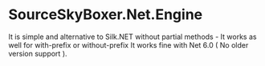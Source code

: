 # SourceSkyBoxer.Net.Engine
It is simple and alternative to Silk.NET without partial methods - It works as well for with-prefix or without-prefix It works fine with Net 6.0 ( No older version support ). 
